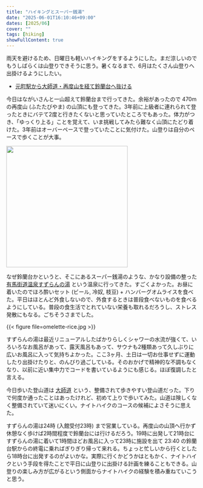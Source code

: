```yaml
---
title: "ハイキングとスーパー銭湯"
date: "2025-06-01T16:10:46+09:00"
dates: [2025/06]
cover: ""
tags: [hiking]
showFullContent: true
---
```


雨天を避けるため、日曜日も軽いハイキングをするようにした。まだ涼しいのでもうしばらくは山登りできそうに思う。暑くなるまで、6月はたくさん山登りへ出掛けるようにしたい。

* [元町駅から大師道・再度山を経て鈴蘭台へ抜ける](https://yamap.com/activities/40396622)

今日はながいさんと一山超えて鈴蘭台まで行ってきた。余裕があったので 470m の再度山 (ふたたびやま) の山頂にも登ってきた。3年前に上級者に連れられて登ったときにバテて2度と行きたくないと思っていたところでもあった。体力がつき、「ゆっくり上る」ことを覚えて、いま挑戦してみたら難なく山頂にたどり着けた。3年前はオーバーペースで登っていたことに気付けた。山登りは自分のペースで歩くことが大事。

<img src="https://cdn.yamap.co.jp/public/image2.yamap.co.jp/production/b372d9d1-bda6-4604-8b1c-1dc20c05c2aa?h=1440&q=50&t=resize&w=1080" width=320>

なぜ鈴蘭台かというと、そこにあるスーパー銭湯のような、かなり設備の整った [有馬街道温泉すずらんの湯](https://suzurannoyu.jp/) という温泉に行ってきた。すごくよかった。お昼に着いたのでほろ酔いセット (ビール, 冷奴, 枝豆) + ハンバーグオムライスを食べた。平日はほとんど外食しないので、外食するときは普段食べないものを食べるようにしている。普段の食生活でとれていない栄養も取れるだろうし、ストレス発散にもなる。ごちそうさまでした。

{{< figure file=omelette-rice.jpg >}}

すずらんの湯は最近リニューアルしたばかりらしくシャワーの水流が強くて、いろいろなお風呂があって、露天風呂もあって、サウナも2種類あって久しぶりに広いお風呂に入って気持ちよかった。ここ3ヶ月、土日は一切お仕事せずに運動したり出掛けたりと、のんびり過ごしている。そのおかげで精神的な不調もなくなり、以前に近い集中力でコードを書いているようにも感じる。ほぼ復調したと言える。

今日歩いた登山道は [大師道](https://kobe-rokko.jp/mtrokko/taishimichi/) という、整備されて歩きやすい登山道だった。下りで何度か通ったことはあったけれど、初めて上りで歩いてみた。山道は険しくなく整備されていて迷いにくい。ナイトハイクのコースの候補によさそうに思えた。

すずらんの湯は24時 (入館受付23時) まで営業している。再度山の山頂へ行かず休憩なく歩けば2時間程度で鈴蘭台には行けるだろう。19時に出発して21時台にすずらんの湯に着いて1時間ほどお風呂に入って23時に施設を出て 23:40 の鈴蘭台駅からの終電に乗ればぎりぎり帰って来れる。ちょっと忙しいから行くとしたら18時台に出発するのがよいかな。実際に行くかどうかはともかく、ナイトハイクという手段を得たことで平日に山登りに出掛ける計画を練ることもできる。山登りの楽しみ方が広がるという側面からナイトハイクの経験を積み重ねていこうと思う。
